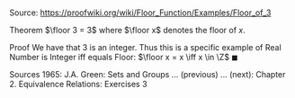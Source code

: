 # 

Source: https://proofwiki.org/wiki/Floor_Function/Examples/Floor_of_3

Theorem
$\floor 3 = 3$
where $\floor x$ denotes the floor of $x$.


Proof
We have that $3$ is an integer.
Thus this is a specific example of Real Number is Integer iff equals Floor:
$\floor x = x \iff x \in \Z$
$\blacksquare$


Sources
1965: J.A. Green: Sets and Groups ... (previous) ... (next): Chapter $2$. Equivalence Relations: Exercises $3$




